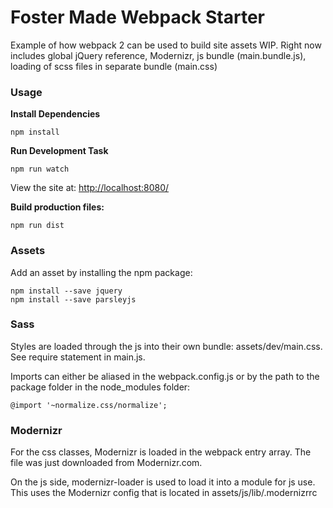 # Foster Made Webpack Starter

Example of how webpack 2 can be used to build site assets WIP. Right now includes global jQuery reference, Modernizr, js bundle (main.bundle.js), loading of scss files in separate bundle (main.css)

### Usage
**Install Dependencies**
```
npm install
```

**Run Development Task**
```
npm run watch
```

View the site at: [http://localhost:8080/](http://localhost:8080/)

**Build production files:**
```
npm run dist
```


### Assets
Add an asset by installing the npm package:
```
npm install --save jquery
npm install --save parsleyjs
```

### Sass
Styles are loaded through the js into their own bundle: assets/dev/main.css.
See require statement in main.js. 

Imports can either be aliased in the webpack.config.js or by the path to the package folder in the node_modules folder:
```
@import '~normalize.css/normalize';
```

### Modernizr
For the css classes, Modernizr is loaded in the webpack entry array. The file was just downloaded from Modernizr.com.

On the js side, modernizr-loader is used to load it into a module for js use. This uses the Modernizr config that is located in assets/js/lib/.modernizrrc 

